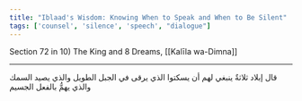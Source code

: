 ```yaml
---
title: "Iblaad's Wisdom: Knowing When to Speak and When to Be Silent"
tags: ['counsel', 'silence', 'speech', "dialogue"]
---
```


 Section 72 in 10) The King and 8 Dreams, [[Kalīla wa-Dimna]]

---
قال إبلاد ثلاثةٌ ينبغي لهم أن يسكتوا الذي يرقى في الجبل الطويل والذي يصيد السمك والذي يهمُّ بالفعل الجسيم
